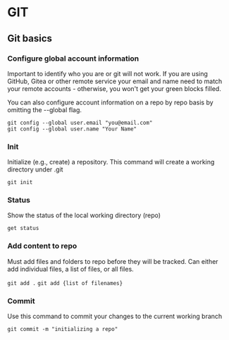 # GIT

## Git basics

### Configure global account information

Important to identify who you are or git will not work. If you are using GitHub, Gitea or other remote service your email and name need to match your remote accounts - otherwise, you won't get your green blocks filled.

You can also configure account information on a repo by repo basis by omitting the --global flag.

```
git config --global user.email "you@email.com"
git config --global user.name "Your Name"
```

### Init

Initialize (e.g., create) a repository. This command will create a working directory under .git

`git init`

### Status

Show the status of the local working directory (repo)

`get status`

### Add content to repo

Must add files and folders to repo before they will be tracked. Can either add individual files, a list of files, or all files.

`git add .`
`git add {list of filenames}`

### Commit

Use this command to commit your changes to the current working branch

`git commit -m "initializing a repo"`

